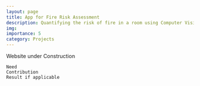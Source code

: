 ```yaml
---
layout: page
title: App for Fire Risk Assessment 
description: Quantifying the risk of fire in a room using Computer Vision.
img: 
importance: 5
category: Projects
---
```


Website under Construction

    Need
    Contribution
    Result if applicable
